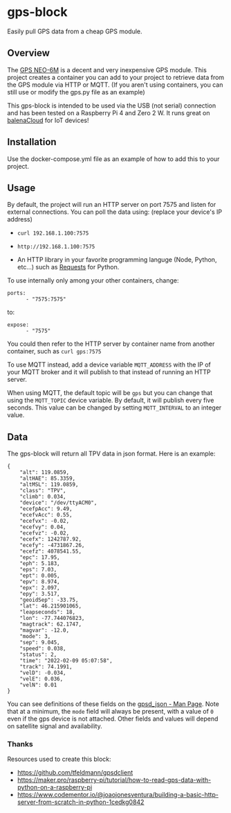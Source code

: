# gps-block
Easily pull GPS data from a cheap GPS module. 

## Overview

The [GPS NEO-6M](https://www.amazon.com/gp/product/B07P8YMVNT/ref=ppx_yo_dt_b_asin_title_o01_s01?ie=UTF8&psc=1) is a decent and very inexpensive GPS module. This project creates a container you can add to your project to retrieve data from the GPS module via HTTP or MQTT. (If you aren't using containers, you can still use or modify the gps.py file as an example)

This gps-block is intended to be used via the USB (not serial) connection and has been tested on a Raspberry Pi 4 and Zero 2 W. It runs great on [balenaCloud](https://www.balena.io/) for IoT devices!

## Installation

Use the docker-compose.yml file as an example of how to add this to your project.

## Usage

By default, the project will run an HTTP server on port 7575 and listen for external connections. You can poll the data using: (replace your device's IP address)

- `curl 192.168.1.100:7575`

- `http://192.168.1.100:7575`

- An HTTP library in your favorite programming languge (Node, Python, etc...) such as [Requests](https://docs.python-requests.org/en/latest/) for Python.


To use internally only among your other containers, change:

```
ports:
      - "7575:7575"
```

to:

```
expose:
      - "7575"
```

You could then refer to the HTTP server by container name from another container, such as `curl gps:7575`

To use MQTT instead, add a device variable `MQTT_ADDRESS` with the IP of your MQTT broker and it will publish to that instead of running an HTTP server.

When using MQTT, the default topic will be `gps` but you can change that using the `MQTT_TOPIC` device variable. By default, it will publish every five  seconds. This value can be changed by setting `MQTT_INTERVAL` to an integer value.

## Data

The gps-block will return all TPV data in json format. Here is an example:

```
{
    "alt": 119.0859,
    "altHAE": 85.3359,
    "altMSL": 119.0859,
    "class": "TPV",
    "climb": 0.034,
    "device": "/dev/ttyACM0",
    "ecefpAcc": 9.49,
    "ecefvAcc": 0.55,
    "ecefvx": -0.02,
    "ecefvy": 0.04,
    "ecefvz": -0.02,
    "ecefx": 1242787.92,
    "ecefy": -4731867.26,
    "ecefz": 4078541.55,
    "epc": 17.95,
    "eph": 5.183,
    "eps": 7.03,
    "ept": 0.005,
    "epv": 8.974,
    "epx": 2.097,
    "epy": 3.517,
    "geoidSep": -33.75,
    "lat": 46.215901065,
    "leapseconds": 18,
    "lon": -77.744076823,
    "magtrack": 62.1747,
    "magvar": -12.0,
    "mode": 3,
    "sep": 9.045,
    "speed": 0.038,
    "status": 2,
    "time": "2022-02-09 05:07:58",
    "track": 74.1991,
    "velD": -0.034,
    "velE": 0.036,
    "velN": 0.01
}
```

You can see definitions of these fields on the [gpsd_json - Man Page](https://www.mankier.com/5/gpsd_json). Note that at a minimum, the `mode` field will always be present, with a value of `0` even if the gps device is not attached. Other fields and values will depend on satellite signal and availability.

### Thanks
Resources used to create this block:

- https://github.com/tfeldmann/gpsdclient
- https://maker.pro/raspberry-pi/tutorial/how-to-read-gps-data-with-python-on-a-raspberry-pi
- https://www.codementor.io/@joaojonesventura/building-a-basic-http-server-from-scratch-in-python-1cedkg0842

